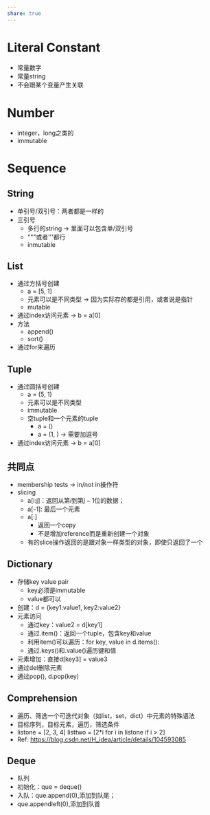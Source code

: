 ```yaml
---
share: true
---
```

# Literal Constant
		
- 常量数字
- 常量string
- 不会跟某个变量产生关联

# Number
- integer，long之类的
- immutable

# Sequence

## String
- 单引号/双引号：两者都是一样的
- 三引号
	- 多行的string -> 里面可以包含单/双引号
	- """或者'''都行
	- inmutable

## List
- 通过方括号创建
	- a = [5, 1]
	- 元素可以是不同类型 -> 因为实际存的都是引用，或者说是指针
	- mutable
- 通过index访问元素 -> b = a[0]
- 方法
	- append()
	- sort()
- 通过for来遍历

## Tuple
- 通过圆括号创建
	- a = (5, 1)
	- 元素可以是不同类型
	- immutable
	- 空tuple和一个元素的tuple
		- a = ()
		- a = (1, ) -> 需要加逗号
- 通过index访问元素 -> b = a[0]

## 共同点
- membership tests -> in/not in操作符
- slicing
	- a[i:j]：返回从第$i$到第$j-1$位的数据；
	- a[-1]: 最后一个元素
	- a[:]
		- 返回一个copy
		- 不是增加reference而是重新创建一个对象
	- 有的slice操作返回的是跟对象一样类型的对象，即使只返回了一个

## Dictionary
- 存储key value pair
	- key必须是immutable
	- value都可以
- 创建：d = {key1:value1, key2:value2}
- 元素访问
	- 通过key：value2 = d[key1]
	- 通过.item()：返回一个tuple，包含key和value
	- 利用item()可以遍历：for key, value in d.items():
	- 通过.keys()和.value()遍历键和值
- 元素增加：直接d[key3] = value3
- 通过del删除元素
- 通过pop(), d.pop(key)

## Comprehension
- 遍历、筛选一个可迭代对象（如list，set，dict）中元素的特殊语法
- 目标序列，目标元素，遍历，筛选条件
- listone = [2, 3, 4]
   listtwo = [2*i for i in listone if i > 2]
- Ref: https://blog.csdn.net/H_idea/article/details/104593085

## Deque

- 队列
- 初始化：que = deque()
- 入队：que.append(0),添加到队尾；
- que.appendleft(0),添加到队首 